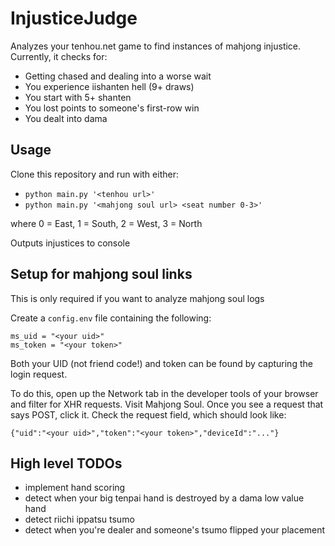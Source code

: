 
# InjusticeJudge

Analyzes your tenhou.net game to find instances of mahjong injustice. Currently, it checks for:

- Getting chased and dealing into a worse wait
- You experience iishanten hell (9+ draws)
- You start with 5+ shanten
- You lost points to someone's first-row win
- You dealt into dama

## Usage

Clone this repository and run with either:

- `python main.py '<tenhou url>'`
- `python main.py '<mahjong soul url> <seat number 0-3>'`

where 0 = East, 1 = South, 2 = West, 3 = North

Outputs injustices to console

## Setup for mahjong soul links

This is only required if you want to analyze mahjong soul logs

Create a `config.env` file containing the following:

    ms_uid = "<your uid>"
    ms_token = "<your token>"

Both your UID (not friend code!) and token can be found by capturing the login request.

To do this, open up the Network tab in the developer tools of your browser and filter for XHR requests.
Visit Mahjong Soul. Once you see a request that says POST, click it.
Check the request field, which should look like:

    {"uid":"<your uid>","token":"<your token>","deviceId":"..."}

## High level TODOs

- implement hand scoring
- detect when your big tenpai hand is destroyed by a dama low value hand
- detect riichi ippatsu tsumo
- detect when you're dealer and someone's tsumo flipped your placement
